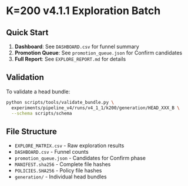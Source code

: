 # K=200 v4.1.1 Exploration Batch

## Quick Start

1. **Dashboard**: See `DASHBOARD.csv` for funnel summary
2. **Promotion Queue**: See `promotion_queue.json` for Confirm candidates
3. **Full Report**: See `EXPLORE_REPORT.md` for details

## Validation

To validate a head bundle:
```bash
python scripts/tools/validate_bundle.py \
  experiments/pipeline_v4/runs/v4_1_1/k200/generation/HEAD_XXX_B \
  --schema scripts/schema
```

## File Structure
- `EXPLORE_MATRIX.csv` - Raw exploration results
- `DASHBOARD.csv` - Funnel counts
- `promotion_queue.json` - Candidates for Confirm phase
- `MANIFEST.sha256` - Complete file hashes
- `POLICIES.SHA256` - Policy file hashes
- `generation/` - Individual head bundles
